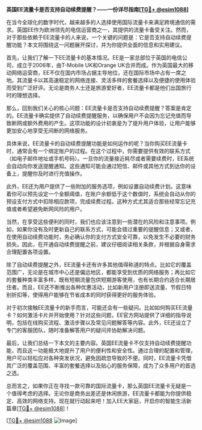 **英国EE流量卡是否支持自动续费提醒？——一份详尽指南[[TG💪+ @esim1088](https://t.me/s/esim1088)]**

在当今全球化的数字时代，越来越多的人选择使用国际流量卡来满足跨境通信的需求。英国EE作为欧洲领先的电信运营商之一，其提供的流量卡备受关注。然而，对于那些依赖于EE流量卡的人来说，一个关键的问题是：它是否支持自动续费提醒功能？本文将围绕这一问题展开探讨，并为你提供全面的信息和实用建议。

首先，让我们了解一下EE流量卡的基本情况。EE是一家总部位于英国的电信公司，成立于2006年，由T-Mobile UK和Orange UK合并而成。作为英国最大的移动网络运营商，EE不仅在国内市场占据主导地位，还在国际市场中占有一席之地。其流量卡以其高速稳定的网络连接、灵活多样的套餐选择以及便捷的使用体验而受到广泛好评。无论是商务人士还是旅游爱好者，EE流量卡都是他们出国旅行时的理想选择。

那么，回到我们关心的核心问题：EE流量卡是否支持自动续费提醒？答案是肯定的。EE流量卡确实提供了自动续费提醒服务，以确保用户不会因为忘记充值而导致断网或额外费用的产生。这项功能的设计初衷是为了提升用户体验，让用户能够更加安心地享受无间断的网络服务。

具体来说，EE流量卡的自动续费提醒功能是如何运作的呢？当你购买EE流量卡时，通常会有一个绑定账户的过程。在这个过程中，你需要提供有效的联系方式（如电子邮件地址或手机号码）。一旦你的流量接近耗尽或者需要续费时，EE系统会自动向你发送提醒通知。这些通知可能会通过短信、邮件或其他方式到达你的设备上，提醒你及时进行充值操作。

此外，EE还为用户提供了一些附加的服务选项，例如设置自动续费计划。这意味着你可以预先设定一个金额阈值，在账户余额低于这个数值时，系统会自动从你的预设支付方式中扣除相应款项，完成续费过程。这种方式尤其适合那些经常忘记充值或者希望避免断网风险的用户。

当然，在享受这些便利的同时，我们也应该注意到一些潜在的风险和注意事项。例如，如果你没有及时更新自己的联系方式，可能会错过重要的提醒信息；又或者，在使用自动续费功能时，务必确认你的支付方式安全可靠，以免发生不必要的财务损失。因此，在开通自动续费提醒之前，建议仔细阅读相关条款，并根据自身需求合理配置各项设置。

除了自动续费提醒之外，EE流量卡还有许多其他值得称道的特点。比如它的覆盖范围广，无论是在城市中心还是偏远地区，都能享受到优质的网络服务；再比如它的套餐种类丰富多样，既有短期流量包供短期游客使用，也有长期合约适合长期居住者。而且，EE还不断推出各种优惠活动，比如新用户注册即送流量、节假日特别折扣等，使得用户能够在节省成本的同时获得更好的服务体验。

对于初次接触EE流量卡的新手而言，可能还会有一些疑问。比如如何购买EE流量卡？如何激活卡片并开始使用？针对这些问题，EE官方网站提供了详细的指导说明，包括在线购买流程、激活步骤以及常见问题解答等内容。此外，EE还设立了专门的客服团队，随时准备解答用户的疑问并协助解决问题。

最后，让我们总结一下本文的主要内容。英国EE流量卡不仅支持自动续费提醒功能，而且这一功能极大地提升了用户的便利性和安全性。通过合理的配置和管理，用户可以轻松应对各种突发状况，避免因疏忽导致的不便。同时，EE流量卡凭借其广泛的覆盖范围、丰富的套餐选择以及贴心的服务保障，成为了众多用户的首选之选。

总而言之，如果你正在寻找一款可靠的国际流量卡，那么英国EE流量卡无疑是一个值得考虑的选择。无论你是商务出差还是休闲旅游，EE流量卡都能为你提供稳定、高效的网络支持。现在就行动起来吧！加入EE大家庭，开启你的智能生活新篇章[[TG💪+ @esim1088](https://t.me/s/esim1088)]！

[[TG💪+ @esim1088](https://t.me/s/esim1088) ![Image](https://i.postimg.cc/4NQfJmqS/Snipaste-2025-05-13-00-14-12.png)]